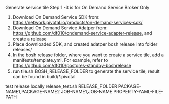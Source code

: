 Generate service tile
Step 1 -3 is for On Demand Service Broker Only
1. Download On Demand Service SDK from: https://network.pivotal.io/products/on-demand-services-sdk/
2. Download On Demand Service Adatper from: https://github.com/df010/ondemand-service-adapter-release, and create a release
3. Place downloaded SDK, and created adatper bosh release into folder releases/
4. In the bosh release folder, where you want to create a service tile, add a manifests/template.yml. For example, refer to https://github.com/df010/postgres-standby-boshrelease
5. run tile.sh BOSH_RELEASE_FOLDER to generate the service tile, result can be found in build/*.pivotal


test release locally
release_test.sh RELEASE_FOLDER PACKAGE-NAME1,PACKAGE-NAME2 JOB-NAME1,JOB-NAME PROPERTY-YAML-FILE-PATH
